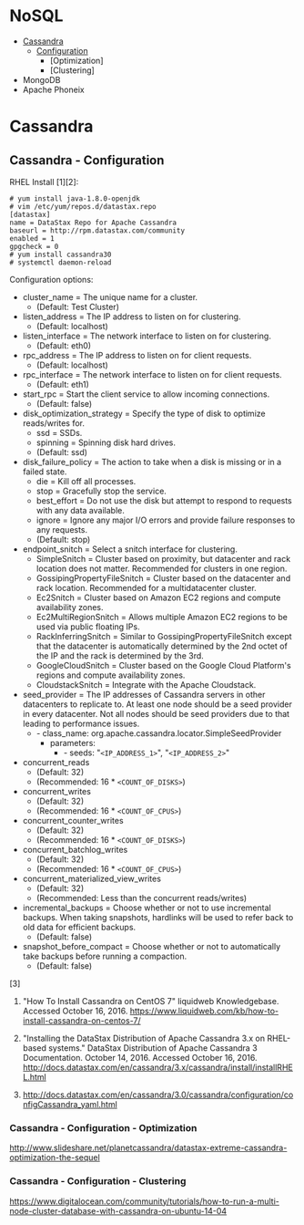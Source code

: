 # NoSQL

* [Cassandra](#cassandra)
  * [Configuration](#cassandra---configuration)
    * [Optimization]
    * [Clustering]
* MongoDB
* Apache Phoneix


# Cassandra


## Cassandra - Configuration

RHEL Install [1][2]:
```
# yum install java-1.8.0-openjdk
# vim /etc/yum/repos.d/datastax.repo
[datastax]
name = DataStax Repo for Apache Cassandra
baseurl = http://rpm.datastax.com/community
enabled = 1
gpgcheck = 0
# yum install cassandra30
# systemctl daemon-reload
```

Configuration options:
* cluster_name = The unique name for a cluster.
  * (Default: Test Cluster)
* listen_address = The IP address to listen on for clustering.
  * (Default: localhost)
* listen_interface = The network interface to listen on for clustering.
  * (Default: eth0)
* rpc_address = The IP address to listen on for client requests.
  * (Default: localhost)
* rpc_interface = The network interface to listen on for client requests.
  * (Default: eth1)
* start_rpc = Start the client service to allow incoming connections.
  * (Default: false)
* disk_optimization_strategy = Specify the type of disk to optimize reads/writes for.
  * ssd = SSDs.
  * spinning = Spinning disk hard drives.
  * (Default: ssd)
* disk_failure_policy = The action to take when a disk is missing or in a failed state.
  * die = Kill off all processes.
  * stop = Gracefully stop the service.
  * best_effort = Do not use the disk but attempt to respond to requests with any data available.
  * ignore = Ignore any major I/O errors and provide failure responses to any requests.
  * (Default: stop)
* endpoint_snitch = Select a snitch interface for clustering.
  * SimpleSnitch =  Cluster based on proximity, but datacenter and rack location does not matter. Recommended for clusters in one region.
  * GossipingPropertyFileSnitch = Cluster based on the datacenter and rack location. Recommended for a multidatacenter cluster.
  * Ec2Snitch = Cluster based on Amazon EC2 regions and compute availability zones.
  * Ec2MultiRegionSnitch = Allows multiple Amazon EC2 regions to be used via public floating IPs.
  * RackInferringSnitch = Similar to GossipingPropertyFileSnitch except that the datacenter is automatically determined by the 2nd octet of the IP and the rack is determined by the 3rd.
  * GoogleCloudSnitch = Cluster based on the Google Cloud Platform's regions and compute availability zones.
  * CloudstackSnitch = Integrate with the Apache Cloudstack.
* seed_provider = The IP addresses of Cassandra servers in other datacenters to replicate to. At least one node should be a seed provider in every datacenter. Not all nodes should be seed providers due to that leading to performance issues.
  * \- class_name: org.apache.cassandra.locator.SimpleSeedProvider
    * parameters:
      * \- seeds: "`<IP_ADDRESS_1>`", "`<IP_ADDRESS_2>`"
* concurrent_reads
  * (Default: 32)
  * (Recommended: 16 * `<COUNT_OF_DISKS>`)
* concurrent_writes
  * (Default: 32)
  * (Recommended: 16 * `<COUNT_OF_CPUS>`)
* concurrent_counter_writes
  * (Default: 32)
  * (Recommended: 16 * `<COUNT_OF_DISKS>`)
* concurrent_batchlog_writes
  * (Default: 32)
  * (Recommended: 16 * `<COUNT_OF_CPUS>`)
* concurrent_materialized_view_writes
  * (Default: 32)
  * (Recommended: Less than the concurrent reads/writes)
* incremental_backups = Choose whether or not to use incremental backups. When taking snapshots, hardlinks will be used to refer back to old data for efficient backups.
  * (Default: false)
* snapshot_before_compact = Choose whether or not to automatically take backups before running a compaction.
  * (Default: false)

[3]

1. "How To Install Cassandra on CentOS 7" liquidweb Knowledgebase. Accessed October 16, 2016. https://www.liquidweb.com/kb/how-to-install-cassandra-on-centos-7/
2. "Installing the DataStax Distribution of Apache Cassandra 3.x on RHEL-based systems." DataStax Distribution of Apache Cassandra 3 Documentation. October 14, 2016. Accessed October 16, 2016. http://docs.datastax.com/en/cassandra/3.x/cassandra/install/installRHEL.html

3. http://docs.datastax.com/en/cassandra/3.0/cassandra/configuration/configCassandra_yaml.html


### Cassandra - Configuration - Optimization

http://www.slideshare.net/planetcassandra/datastax-extreme-cassandra-optimization-the-sequel


### Cassandra - Configuration - Clustering

https://www.digitalocean.com/community/tutorials/how-to-run-a-multi-node-cluster-database-with-cassandra-on-ubuntu-14-04